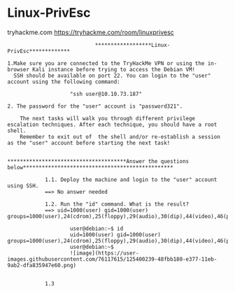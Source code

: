 # Linux-PrivEsc
tryhackme.com
https://tryhackme.com/room/linuxprivesc


                                ******************Linux-PrivEsc*************
                                
    1.Make sure you are connected to the TryHackMe VPN or using the in-browser Kali instance before trying to access the Debian VM!
      SSH should be available on port 22. You can login to the "user" account using the following command:
            
                        "ssh user@10.10.73.187"
     
    2. The password for the "user" account is "password321".
        
        The next tasks will walk you through different privilege escalation techniques. After each technique, you should have a root shell. 
        Remember to exit out of  the shell and/or re-establish a session as the "user" account before starting the next task!
        
        
    **************************************Answer the questions below************************************************
                
                1.1. Deploy the machine and login to the "user" account using SSH.       
                ==> No answer needed
                
                1.2. Run the "id" command. What is the result?                         
                ==> uid=1000(user) gid=1000(user) groups=1000(user),24(cdrom),25(floppy),29(audio),30(dip),44(video),46(plugdev)
                
                        user@debian:~$ id
                        uid=1000(user) gid=1000(user) groups=1000(user),24(cdrom),25(floppy),29(audio),30(dip),44(video),46(plugdev)
                        user@debian:~$ 
                        ![image](https://user-images.githubusercontent.com/76117615/125400239-48fbb180-e377-11eb-9ab2-dfa835947e60.png)


                1.3

                        
